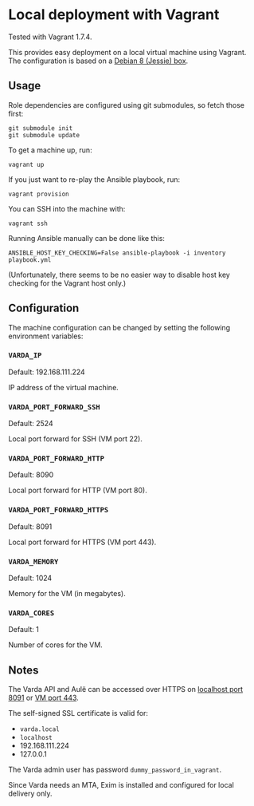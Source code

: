Local deployment with Vagrant
=============================

Tested with Vagrant 1.7.4.

This provides easy deployment on a local virtual machine using Vagrant. The
configuration is based on a
[Debian 8 (Jessie) box](https://atlas.hashicorp.com/debian/boxes/jessie64).


Usage
-----

Role dependencies are configured using git submodules, so fetch those first:

    git submodule init
    git submodule update

To get a machine up, run:

    vagrant up

If you just want to re-play the Ansible playbook, run:

    vagrant provision

You can SSH into the machine with:

    vagrant ssh

Running Ansible manually can be done like this:

    ANSIBLE_HOST_KEY_CHECKING=False ansible-playbook -i inventory playbook.yml

(Unfortunately, there seems to be no easier way to disable host key checking
for the Vagrant host only.)


Configuration
-------------

The machine configuration can be changed by setting the following environment
variables:

### `VARDA_IP`

Default: 192.168.111.224

IP address of the virtual machine.

### `VARDA_PORT_FORWARD_SSH`

Default: 2524

Local port forward for SSH (VM port 22).

### `VARDA_PORT_FORWARD_HTTP`

Default: 8090

Local port forward for HTTP (VM port 80).

### `VARDA_PORT_FORWARD_HTTPS`

Default: 8091

Local port forward for HTTPS (VM port 443).

### `VARDA_MEMORY`

Default: 1024

Memory for the VM (in megabytes).

### `VARDA_CORES`

Default: 1

Number of cores for the VM.


Notes
-----

The Varda API and Aulë can be accessed over HTTPS on
[localhost port 8091](https://localhost:8091/) or
[VM port 443](https://192.168.111.224/).

The self-signed SSL certificate is valid for:

- `varda.local`
- `localhost`
- 192.168.111.224
- 127.0.0.1

The Varda admin user has password `dummy_password_in_vagrant`.

Since Varda needs an MTA, Exim is installed and configured for local delivery
only.
